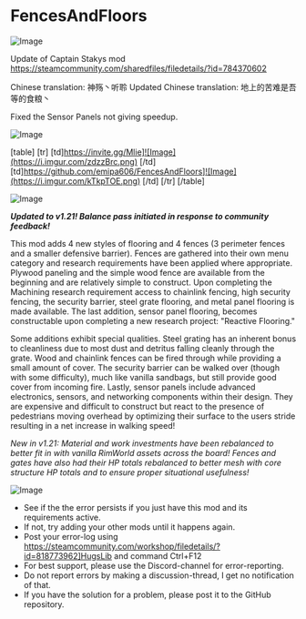 # FencesAndFloors

![Image](https://i.imgur.com/WAEzk68.png)

Update of Captain Stakys mod
https://steamcommunity.com/sharedfiles/filedetails/?id=784370602

Chinese translation: 神殇丶听聆
Updated Chinese translation: 地上的苦难是吾等的食粮丶

Fixed the Sensor Panels not giving speedup.

![Image](https://i.imgur.com/7Gzt3Rg.png)


[table]
	[tr]
		[td]https://invite.gg/Mlie]![Image](https://i.imgur.com/zdzzBrc.png)
[/td]
		[td]https://github.com/emipa606/FencesAndFloors]![Image](https://i.imgur.com/kTkpTOE.png)
[/td]
	[/tr]
[/table]
	
![Image](https://i.imgur.com/NOW7jU1.png)


***Updated to v1.21!  Balance pass initiated in response to community feedback!***

This mod adds 4 new styles of flooring and 4 fences (3 perimeter fences and a smaller defensive barrier).  Fences are gathered into their own menu category and research requirements have been applied where appropriate.  Plywood paneling and the simple wood fence are available from the beginning and are relatively simple to construct.  Upon completing the Machining research requirement access to chainlink fencing, high security fencing, the security barrier, steel grate flooring, and metal panel flooring is made available.  The last addition, sensor panel flooring, becomes constructable upon completing a new research project: &quot;Reactive Flooring.&quot;

Some additions exhibit special qualities.  Steel grating has an inherent bonus to cleanliness due to most dust and detritus falling cleanly through the grate.  Wood and chainlink fences can be fired through while providing a small amount of cover.  The security barrier can be walked over (though with some difficulty), much like vanilla sandbags, but still provide good cover from incoming fire.  Lastly, sensor panels include advanced electronics, sensors, and networking components within their design.  They are expensive and difficult to construct but react to the presence of pedestrians moving overhead by optimizing their surface to the users stride resulting in a net increase in walking speed!

*New in v1.21: Material and work investments have been rebalanced to better fit in with vanilla RimWorld assets across the board!  Fences and gates have also had their HP totals rebalanced to better mesh with core structure HP totals and to ensure proper situational usefulness!*


![Image](https://i.imgur.com/Rs6T6cr.png)



-  See if the the error persists if you just have this mod and its requirements active.
-  If not, try adding your other mods until it happens again.
-  Post your error-log using https://steamcommunity.com/workshop/filedetails/?id=818773962]HugsLib and command Ctrl+F12
-  For best support, please use the Discord-channel for error-reporting.
-  Do not report errors by making a discussion-thread, I get no notification of that.
-  If you have the solution for a problem, please post it to the GitHub repository.




